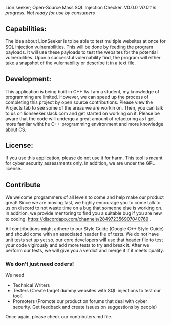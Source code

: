 Lion seeker; Open-Source Mass SQL Injection Checker. 
V0.0.0
*V0.0.1 in progress. Not ready for use by consumers* 

## Capabilities:
The idea about LionSeeker is to be able to test multiple websites at once for SQL injection vulnerabilities. This will be done by feeding the program payloads. It will use these payloads to test the websites for the potential vulnerbilities. Upon a successful vulernability find, the program will either take a snapshot of the vulernability or describe it in a text file. 

## Development:
This application is being built in C++  As I am a student, my knowledge of programming are limited. However, we can speed up the process of completing this project by open source contributions. Please view the Projects tab to see some of the areas we are workin on. Then, you can talk to us on lionseeker.slack.com and get started on working on it. Please be aware that the code will undergo a great amount of refactoring as I get more familar witht he C++ programming environment and more knowledge about CS. 

## License:
If you use this application, please do not use it for harm. This tool is meant for cyber security assessments only. In addition, we are under the GPL license. 

## Contribute
We welcome programmers of all levels to come and help make our product great! Since we are moving fast, we highly encourage you to come talk to us on discord to not waste time on a bug that someone else is working on. In addition, we provide mentoring to find you a suitable bug if you are new to coding. https://discordapp.com/channels/284972356907040769 . 

All contributions might adhere to our Style Guide (Google C++ Style Guide) and should come with an associated header file of tests. We do not have unit tests set up yet so, our core developers will use that header file to test your code vigirously and add more tests to try and break it. After we perform our tests, we will give you a verdict and merge it if it meets quality. 

### We don't just need coders! 
We need
- Technical Writers
- Testers (Create target dummy websites with SQL injections to test our tool)
- Promoters (Promote our product on forums that deal with cyber security. Get feedback and create issues on suggestions by people)

Once again, please check our contributers.md file.

